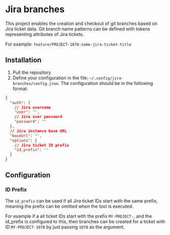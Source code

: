 # Jira branches

This project enables the creation and checkout of git branches based on Jira ticket data. Git branch name patterns can
be defined with tokens representing attributes of Jira tickets.

For example: `feature/PROJECT-1078-some-jira-ticket-title`

## Installation

1. Pull the repository
2. Define your configuration in the file: `~/.config/jira-branches/config.json`. The configuration should be in the
   following format:

```json lines
{
  "auth": {
    // Jira username
    "user": "",
    // Jira user password
    "password": ""
  },
  // Jira instance base URL
  "baseUrl": "",
  "options": {
    // Jira ticket ID prefix
    "id_prefix": ""
  }
}
```

## Configuration

### ID Prefix

The `id_prefix` can be used if all Jira ticket IDs start with the same prefix, meaning the prefix can be omitted when
the tool is executed.

For example if a all ticket IDs start with the prefix `MY-PROJECT-`, and the id_prefix is configured to this, then
branches can be created for a ticket with ID `MY-PROJECT-1078` by just passing `1078` as the argument.

